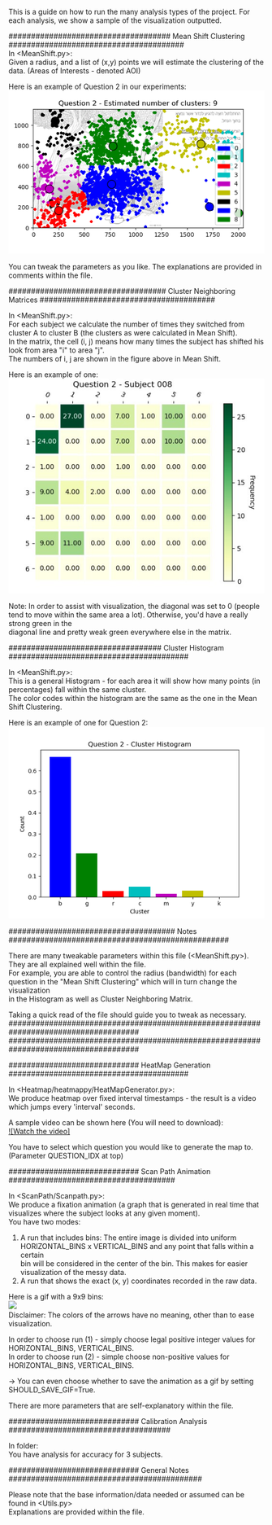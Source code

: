 This is a guide on how to run the many analysis types of the project. For each analysis, we show a sample of the visualization outputted.  
  
  
  
#################################### Mean Shift Clustering #######################################  
In <MeanShift.py>:    
Given a radius, and a list of (x,y) points we will estimate the clustering of the data. (Areas of Interests - denoted AOI)  
  
Here is an example of Question 2 in our experiments:  
<img src="github_examples/clustering.png"/>
    
  
You can tweak the parameters as you like. The explanations are provided in comments within the file.  
  
################################### Cluster Neighboring Matrices #######################################  
  
In <MeanShift.py>:  
For each subject we calculate the number of times they switched from cluster A to cluster B (the clusters as were calculated in Mean Shift).  
In the matrix, the cell (i, j) means how many times the subject has shifted his look from area "i" to area "j".  
The numbers of i, j are shown in the figure above in Mean Shift.   
  
Here is an example of one:  
<img src="github_examples/NeighboringMatrix.jpg"/>  
  
Note: In order to assist with visualization, the diagonal was set to 0 (people tend to move within the same area a lot). Otherwise, you'd have a really strong green in the  
diagonal line and pretty weak green everywhere else in the matrix.  
    
################################## Cluster Histogram ########################################  
  
In <MeanShift.py>:  
This is a general Histogram - for each area it will show how many points (in percentages) fall within the same cluster.  
The color codes within the histogram are the same as the one in the Mean Shift Clustering.  
  
Here is an example of one for Question 2:  
<img src="github_examples/ClusterHistogram.png"/>  
  
##################################### Notes #################################################  
  
There are many tweakable parameters within this file (<MeanShift.py>). They are all explained well within the file.  
For example, you are able to control the radius (bandwidth) for each question in the "Mean Shift Clustering" which will in turn change the visualization  
in the Histogram as well as Cluster Neighboring Matrix.  
  
Taking a quick read of the file should guide you to tweak as necessary.  
#####################################################################################  
#####################################################################################  
  
  
############################# HeatMap Generation ########################################  
  
In <Heatmap/heatmappy/HeatMapGenerator.py>:  
We produce heatmap over fixed interval timestamps - the result is a video which jumps every 'interval' seconds.  
  
A sample video can be shown here (You will need to download):  
[![Watch the video]](https://github.com/Elie-1996/CHBLab-Analyzing-MATH-Problem-Solving/blob/master/github_examples/Interval-HeatMap-Question-2-Subject-003.mp4)  
  
  
You have to select which question you would like to generate the map to. (Parameter QUESTION_IDX at top)  
  
############################# Scan Path Animation #####################################  
  
In <ScanPath/Scanpath.py>:  
We produce a fixation animation (a graph that is generated in real time that visualizes where the subject looks at any given moment).  
You have two modes:  
1) A run that includes bins: The entire image is divided into uniform HORIZONTAL_BINS x VERTICAL_BINS and any point that falls within a certain  
bin will be considered in the center of the bin. This makes for easier visualization of the messy data.  
2) A run that shows the exact (x, y) coordinates recorded in the raw data.  
  
Here is a gif with a 9x9 bins:  
<img src="github_examples/scanpath.gif"/>  
Disclaimer: The colors of the arrows have no meaning, other than to ease visualization.  
    
In order to choose run (1) - simply choose legal positive integer values for  HORIZONTAL_BINS, VERTICAL_BINS.  
In order to choose run (2) - simple choose non-positive values for HORIZONTAL_BINS, VERTICAL_BINS.  
  
-> You can even choose whether to save the animation as a gif by setting SHOULD_SAVE_GIF=True.  
  
There are more parameters that are self-explanatory within the file.  
  
  
############################# Calibration Analysis ####################################  
  
In <CalibrationAnalysis/> folder:  
You have analysis for accuracy for 3 subjects.  
  
  
############################# General Notes ###########################################  
  
Please note that the base information/data needed or assumed can be found in <Utils.py>  
Explanations are provided within the file.  
  
  
  
  
  
  
  
  
